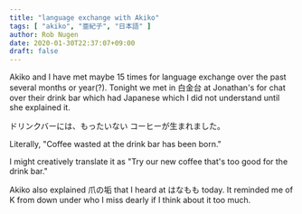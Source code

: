 ```yaml
---
title: "language exchange with Akiko"
tags: [ "akiko", "亜紀子", "日本語" ]
author: Rob Nugen
date: 2020-01-30T22:37:07+09:00
draft: false
---
```


Akiko and I have met maybe 15 times for language exchange over the
past several months or year(?).  Tonight we met in 白金台 at
Jonathan's for chat over their drink bar which had Japanese which I
did not understand until she explained it.

ドリンクバーには、もったいない
コーヒーが生まれました。

Literally, "Coffee wasted at the drink bar has been born."

I might creatively translate it as "Try our new coffee that's too good
for the drink bar."

Akiko also explained 爪の垢 that I heard at はなもも today.  It
reminded me of K from down under who I miss dearly if I think about it
too much.

